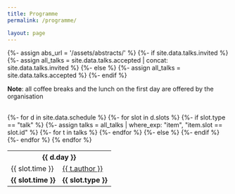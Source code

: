 ```yaml
---
title: Programme 
permalink: /programme/

layout: page
---
```


{%- assign abs_url = '/assets/abstracts/' %} 
{%- if site.data.talks.invited %} 
  {%- assign all_talks = site.data.talks.accepted | concat: site.data.talks.invited %}
{%- else %}
  {%- assign all_talks = site.data.talks.accepted %}
{%- endif %} 

**Note**: all coffee breaks and the lunch on the first day are offered by the organisation 

<br> 

<table>
  <tbody> 
{%- for d in site.data.schedule %}
<tr> <th colspan="2"> {{ d.day }} </th> </tr> 
{%- for slot in d.slots %}
{%- if slot.type == "talk" %} 
{%- assign talks = all_talks | where_exp: "item", "item.slot == slot.id" %} 
{%- for t in talks %} 
<tr>
  <td> {{ slot.time }} </td>
  <td> 
    <a href="{{ t.abs | prepend: abs_url | relative_url }}" target="_blank">{{ t.author }}</a> 
  </td>
</tr> 
{%- endfor %} 
{%- else %}
<tr>
  <td> <strong>{{ slot.time }}</strong> </td>
  <td> <strong>{{ slot.type }}</strong> </td>
</tr> 
{%- endif %} 
{%- endfor %} 
{% endfor %} 
</tbody> </table> 




